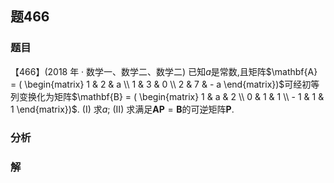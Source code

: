 ## 题466
### 题目
【466】(2018 年 · 数学一、数学二、数学二) 已知$a$是常数,且矩阵$\mathbf{A} = ( \begin{matrix} 1 & 2 & a \\  1 & 3 & 0 \\  2 & 7 &  - a \end{matrix})$可经初等列变换化为矩阵$\mathbf{B} = ( \begin{matrix} 1 & a & 2 \\  0 & 1 & 1 \\   - 1 & 1 & 1 \end{matrix})$. (I) 求$a$; (II) 求满足$\mathbf{{AP}} = \mathbf{B}$的可逆矩阵$\mathbf{P}$.
### 分析

### 解